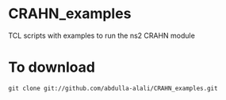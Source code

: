 CRAHN_examples
==============

TCL scripts with examples to run the ns2 CRAHN module

To download
=
```git clone git://github.com/abdulla-alali/CRAHN_examples.git```
